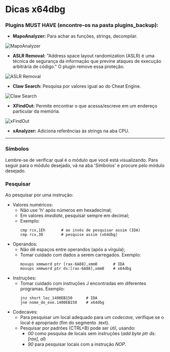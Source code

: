 # Dicas x64dbg
 
 
### Plugins MUST HAVE (encontre-os na pasta plugins_backup):

- **MapoAnalyzer:** Para achar as funções, strings, decompilar.  

![MapoAnalyzer](https://github.com/EliederSousa/Engenharia-Reversa-Disassembly-/blob/main/x64dbg/plugins_backup/MapoAnalyzer/mapo.png)

- **ASLR Removal:**	"Address space layout randomization (ASLR) é uma técnica de segurança da informação que previne ataques de execução arbitrária de código." O plugin remove essa proteção. 
 
![ASLR Removal](https://github.com/EliederSousa/Engenharia-Reversa-Disassembly-/blob/main/x64dbg/plugins_backup/ASLR_Removal/aslr.png)

- **Claw Search:** Pesquisa por valores igual ao do Cheat Engine.  

![Claw Search](https://github.com/EliederSousa/Engenharia-Reversa-Disassembly-/blob/main/x64dbg/plugins_backup/ClawSearch/claw.png)

- **XFindOut:** Permite encontrar o que acessa/escreve em um endereço particular da memória.  

![xFindOut](https://github.com/EliederSousa/Engenharia-Reversa-Disassembly-/blob/main/x64dbg/plugins_backup/xFindOut/xfindout.png)

- **xAnalyzer:** Adiciona referências às strings na aba CPU.

----------------------------------------------

### Símbolos

Lembre-se de verificar qual é o módulo que você está visualizando. Para seguir para o módulo desejado, vá na aba 'Símbolos' e procure pelo módulo desejado.


### Pesquisar

Ao pesquisar por uma instrução:
- Valores numéricos:
  - Não use 'h' após números em hexadecimal;
  - Em valores *imediate*, pesquisar sempre em decimal;
  - Exemplo:
    ```assembly
    cmp rcx,1Eh       # ao invés de pesquisar assim (IDA)
    cmp rcx,30        # pesquise assim (x64dbg)
    ```
- Operandos:
  - Não dê espaços entre operandos (após a vírgula);
  - Tomar cuidado com dados a serem carregados. Exemplo: 
    ```assembly
    movups xmmword ptr [rax-6A88],xmm0       # IDA
    movups xmmword ptr ds:[rax-6A88],xmm0    # x64dbg
    ```
- Instruções:
  - Tomar cuidado com instruções J encontradas em diferentes programas. Exemplo:
    ```assembly
    jnz short loc_1400EB150      # IDA
    jne nome_do_exe.1400EB150    # x64dbg
    ```
- Codecaves:
  - Para pesquisar um local adequado para um *codecave*, verifique se o local é apropriado (fim do segmento .text).
  - Pesquisar por padrões (CTRL+B) pode ser útil, usando:
    - *00* como pesquisa de locais sem instruções (*add byte ptr ds:[rax], al*)
    - *90* para pesquisar locais com a instrução *NOP*.
